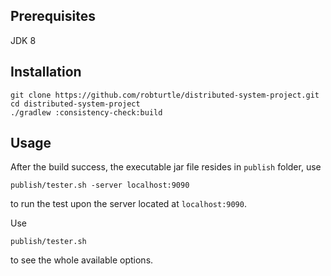## Prerequisites
JDK 8

## Installation
```shell
git clone https://github.com/robturtle/distributed-system-project.git
cd distributed-system-project
./gradlew :consistency-check:build
```

## Usage
After the build success, the executable jar file resides in `publish` folder, use

```shell
publish/tester.sh -server localhost:9090
```

to run the test upon the server located at `localhost:9090`.

Use

```shell
publish/tester.sh
```

to see the whole available options.
